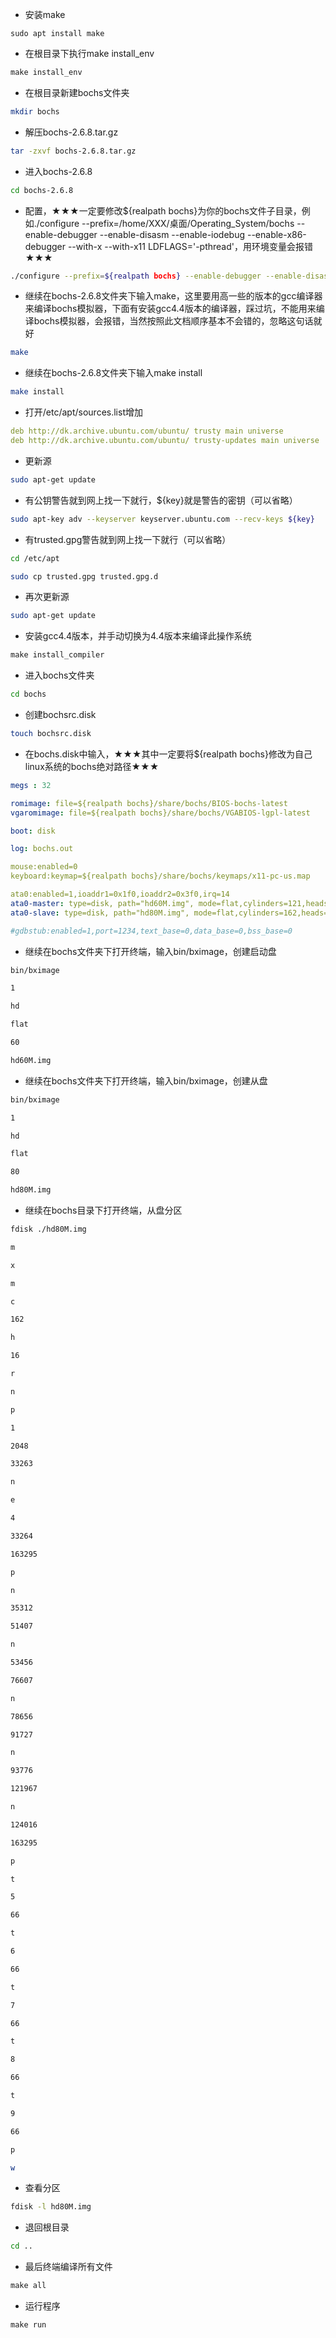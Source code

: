 - 安装make
```make
sudo apt install make
```

- 在根目录下执行make install_env

```makefile
make install_env
```

- 在根目录新建bochs文件夹

```bash
mkdir bochs
```

- 解压bochs-2.6.8.tar.gz

```bash
tar -zxvf bochs-2.6.8.tar.gz
```

- 进入bochs-2.6.8

```bash
cd bochs-2.6.8
```

- 配置，★★★一定要修改${realpath bochs}为你的bochs文件子目录，例如./configure --prefix=/home/XXX/桌面/Operating_System/bochs --enable-debugger --enable-disasm --enable-iodebug --enable-x86-debugger --with-x --with-x11 LDFLAGS='-pthread'，用环境变量会报错★★★

```bash
./configure --prefix=${realpath bochs} --enable-debugger --enable-disasm --enable-iodebug --enable-x86-debugger --with-x --with-x11 LDFLAGS='-pthread'
```

- 继续在bochs-2.6.8文件夹下输入make，这里要用高一些的版本的gcc编译器来编译bochs模拟器，下面有安装gcc4.4版本的编译器，踩过坑，不能用来编译bochs模拟器，会报错，当然按照此文档顺序基本不会错的，忽略这句话就好

```bash
make
```

- 继续在bochs-2.6.8文件夹下输入make install

```bash
make install
```

- 打开/etc/apt/sources.list增加

```yaml
deb http://dk.archive.ubuntu.com/ubuntu/ trusty main universe
deb http://dk.archive.ubuntu.com/ubuntu/ trusty-updates main universe
```

- 更新源

```bash
sudo apt-get update
```

- 有公钥警告就到网上找一下就行，${key}就是警告的密钥（可以省略）

```bash
sudo apt-key adv --keyserver keyserver.ubuntu.com --recv-keys ${key}
```

- 有trusted.gpg警告就到网上找一下就行（可以省略）

```bash
cd /etc/apt
```

```bash
sudo cp trusted.gpg trusted.gpg.d
```

- 再次更新源

```bash
sudo apt-get update
```

- 安装gcc4.4版本，并手动切换为4.4版本来编译此操作系统

```makefile
make install_compiler
```

- 进入bochs文件夹

```bash
cd bochs
```

- 创建bochsrc.disk

```bash
touch bochsrc.disk
```

- 在bochs.disk中输入，★★★其中一定要将${realpath bochs}修改为自己linux系统的bochs绝对路径★★★

```yaml
megs : 32

romimage: file=${realpath bochs}/share/bochs/BIOS-bochs-latest
vgaromimage: file=${realpath bochs}/share/bochs/VGABIOS-lgpl-latest

boot: disk

log: bochs.out

mouse:enabled=0
keyboard:keymap=${realpath bochs}/share/bochs/keymaps/x11-pc-us.map

ata0:enabled=1,ioaddr1=0x1f0,ioaddr2=0x3f0,irq=14
ata0-master: type=disk, path="hd60M.img", mode=flat,cylinders=121,heads=16,spt=63   #启动盘配置
ata0-slave: type=disk, path="hd80M.img", mode=flat,cylinders=162,heads=16,spt=63    #从盘配置

#gdbstub:enabled=1,port=1234,text_base=0,data_base=0,bss_base=0
```

- 继续在bochs文件夹下打开终端，输入bin/bximage，创建启动盘

```bash
bin/bximage
```

```bash
1
```

```bash
hd
```

```bash
flat
```

```bash
60
```

```bash
hd60M.img
```

- 继续在bochs文件夹下打开终端，输入bin/bximage，创建从盘

```bash
bin/bximage
```

```bash
1
```

```bash
hd
```

```bash
flat
```

```bash
80
```

```bash
hd80M.img
```

- 继续在bochs目录下打开终端，从盘分区

```bash
fdisk ./hd80M.img
```

```bash
m
```

```bash
x
```

```bash
m
```

```bash
c
```

```bash
162
```

```bash
h
```

```bash
16
```

```bash
r
```

```bash
n
```

```bash
p
```

```bash
1
```

```bash
2048
```

```bash
33263
```

```bash
n
```

```bash
e
```

```bash
4
```

```bash
33264
```

```bash
163295
```

```bash
p
```

```bash
n
```

```bash
35312
```

```bash
51407
```

```bash
n
```

```bash
53456
```

```bash
76607
```

```bash
n
```

```bash
78656
```

```bash
91727
```

```bash
n
```

```bash
93776
```

```bash
121967
```

```bash
n
```

```bash
124016
```

```bash
163295
```

```bash
p
```

```bash
t
```

```bash
5
```

```bash
66
```

```bash
t
```

```bash
6
```

```bash
66
```

```bash
t
```

```bash
7
```

```bash
66
```

```bash
t
```

```bash
8
```

```bash
66
```

```bash
t
```

```bash
9
```

```bash
66
```

```bash
p
```

```bash
w
```

- 查看分区

```bash
fdisk -l hd80M.img
```

- 退回根目录

```bash
cd ..
```

- 最后终端编译所有文件

```makefile
make all
```

- 运行程序

```makefile
make run
```
